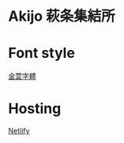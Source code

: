 # Akijo 萩条集結所

# Font style

[金萱字體](https://webfont.justfont.com/fonts)

# Hosting

[Netlify](https://www.netlify.com/)
